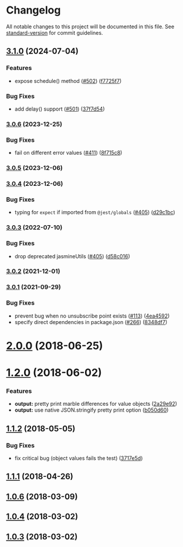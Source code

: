 # Changelog

All notable changes to this project will be documented in this file. See [standard-version](https://github.com/conventional-changelog/standard-version) for commit guidelines.

## [3.1.0](https://github.com/meltedspark/jest-marbles/compare/v3.0.6...v3.1.0) (2024-07-04)


### Features

* expose schedule() method ([#502](https://github.com/meltedspark/jest-marbles/issues/502)) ([f7725f7](https://github.com/meltedspark/jest-marbles/commit/f7725f7a68f829bedd9874c3945d44c256443e4f))


### Bug Fixes

* add delay() support ([#501](https://github.com/meltedspark/jest-marbles/issues/501)) ([37f7d54](https://github.com/meltedspark/jest-marbles/commit/37f7d5419e8f3fcd61ff7b9a575622a76ac6ea39))

### [3.0.6](https://github.com/meltedspark/jest-marbles/compare/v3.0.5...v3.0.6) (2023-12-25)


### Bug Fixes

* fail on different error values ([#411](https://github.com/meltedspark/jest-marbles/issues/411)) ([8f715c8](https://github.com/meltedspark/jest-marbles/commit/8f715c80b55a8c18a8ce63ab9b6450c80e365507))

### [3.0.5](https://github.com/jiust-jeb/jest-marbles/compare/v3.0.4...v3.0.5) (2023-12-06)

### [3.0.4](https://github.com/just-jeb/jest-marbles/compare/v3.0.3...v3.0.4) (2023-12-06)

### Bug Fixes

* typing for `expect` if imported from `@jest/globals` ([#405](https://github.com/just-jeb/jest-marbles/issues/409)) ([d29c1bc](https://github.com/just-jeb/jest-marbles/commit/d29c1bc6d156a0be9fc4ac09e1643b4dbc978c38))

### [3.0.3](https://github.com/meltedspark/jest-marbles/compare/v3.0.2...v3.0.3) (2022-07-10)


### Bug Fixes

* drop deprecated jasmineUtils ([#405](https://github.com/meltedspark/jest-marbles/issues/405)) ([d58c016](https://github.com/meltedspark/jest-marbles/commit/d58c016ac6c614a6231f91914b81c0ddd45062fd))

### [3.0.2](https://github.com/meltedspark/jest-marbles/compare/v3.0.1...v3.0.2) (2021-12-01)

### [3.0.1](https://github.com/meltedspark/jest-marbles/compare/v2.5.0...v3.0.1) (2021-09-29)


### Bug Fixes

* prevent bug when no unsubscribe point exists ([#113](https://github.com/meltedspark/jest-marbles/issues/113)) ([4ea4592](https://github.com/meltedspark/jest-marbles/commit/4ea45927ebcfed7bcceaa9f5785a42b7b65e63bc))
* specify direct dependencies in package.json ([#266](https://github.com/meltedspark/jest-marbles/issues/266)) ([8348df7](https://github.com/meltedspark/jest-marbles/commit/8348df77344e6b74b3859fdf020d4380c022b2a3))

<a name="2.0.0"></a>
# [2.0.0](https://github.com/meltedspark/jest-marbles/compare/v1.2.0...v2.0.0) (2018-06-25)



<a name="1.2.0"></a>
# [1.2.0](https://github.com/meltedspark/jest-marbles/compare/v1.1.2...v1.2.0) (2018-06-02)


### Features

* **output:** pretty print marble differences for value objects ([2a29e92](https://github.com/meltedspark/jest-marbles/commit/2a29e92))
* **output:** use native JSON.stringify pretty print option ([b050d60](https://github.com/meltedspark/jest-marbles/commit/b050d60))



<a name="1.1.2"></a>
## [1.1.2](https://github.com/meltedspark/jest-marbles/compare/v1.1.1...v1.1.2) (2018-05-05)


### Bug Fixes

* fix critical bug (object values fails the test) ([3717e5d](https://github.com/meltedspark/jest-marbles/commit/3717e5d))



<a name="1.1.1"></a>
## [1.1.1](https://github.com/meltedspark/jest-marbles/compare/1.1.0...1.1.1) (2018-04-26)



<a name="1.0.6"></a>
## [1.0.6](https://github.com/meltedspark/jest-marbles/compare/v1.0.4...v1.0.6) (2018-03-09)



<a name="1.0.4"></a>
## [1.0.4](https://github.com/meltedspark/jest-marbles/compare/v1.0.3...v1.0.4) (2018-03-02)



<a name="1.0.3"></a>
## [1.0.3](https://github.com/meltedspark/jest-marbles/compare/1.0.2...1.0.3) (2018-03-02)
